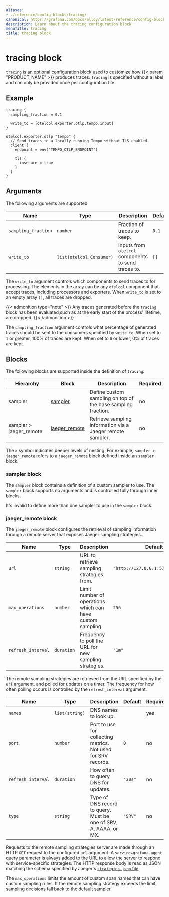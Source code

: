 ```yaml
---
aliases:
- ./reference/config-blocks/tracing/
canonical: https://grafana.com/docs/alloy/latest/reference/config-blocks/tracing/
description: Learn about the tracing configuration block
menuTitle: tracing
title: tracing block
---
```


# tracing block

`tracing` is an optional configuration block used to customize how {{< param "PRODUCT_NAME" >}} produces traces.
`tracing` is specified without a label and can only be provided once per configuration file.

## Example

```river
tracing {
  sampling_fraction = 0.1

  write_to = [otelcol.exporter.otlp.tempo.input]
}

otelcol.exporter.otlp "tempo" {
  // Send traces to a locally running Tempo without TLS enabled.
  client {
    endpoint = env("TEMPO_OTLP_ENDPOINT")

    tls {
      insecure = true
    }
  }
}
```

## Arguments

The following arguments are supported:

Name                | Type                     | Description                                         | Default | Required
--------------------|--------------------------|-----------------------------------------------------|---------|---------
`sampling_fraction` | `number`                 | Fraction of traces to keep.                         | `0.1`   | no
`write_to`          | `list(otelcol.Consumer)` | Inputs from `otelcol` components to send traces to. | `[]`    | no

The `write_to` argument controls which components to send traces to for
processing. The elements in the array can be any `otelcol` component that
accept traces, including processors and exporters. When `write_to` is set
to an empty array `[]`, all traces are dropped.

{{< admonition type="note" >}}
Any traces generated before the `tracing` block has been evaluated,such as at the early start of the process' lifetime, are dropped.
{{< /admonition >}}

The `sampling_fraction` argument controls what percentage of generated traces should be sent to the consumers specified by `write_to`.
When set to `1` or greater, 100% of traces are kept. When set to `0` or lower, 0% of traces are kept.

## Blocks

The following blocks are supported inside the definition of `tracing`:

Hierarchy               | Block             | Description                                                  | Required
------------------------|-------------------|--------------------------------------------------------------|---------
sampler                 | [sampler][]       | Define custom sampling on top of the base sampling fraction. | no
sampler > jaeger_remote | [jaeger_remote][] | Retrieve sampling information via a Jaeger remote sampler.   | no

The `>` symbol indicates deeper levels of nesting. For example, `sampler > jaeger_remote` refers to a `jaeger_remote` block defined inside an `sampler` block.

### sampler block

The `sampler` block contains a definition of a custom sampler to use.
The `sampler` block supports no arguments and is controlled fully through inner blocks.

It's invalid to define more than one sampler to use in the `sampler` block.

### jaeger_remote block

The `jaeger_remote` block configures the retrieval of sampling information through a remote server that exposes Jaeger sampling strategies.

Name               | Type       | Description                                                | Default                            | Required
-------------------|------------|------------------------------------------------------------|------------------------------------|---------
`url`              | `string`   | URL to retrieve sampling strategies from.                  | `"http://127.0.0.1:5778/sampling"` | no
`max_operations`   | `number`   | Limit number of operations which can have custom sampling. | `256`                              | no
`refresh_interval` | `duration` | Frequency to poll the URL for new sampling strategies.     | `"1m"`                             | no

The remote sampling strategies are retrieved from the URL specified by the `url` argument, and polled for updates on a timer.
The frequency for how often polling occurs is controlled by the `refresh_interval` argument.

Name               | Type           | Description                                                      | Default | Required
-------------------|----------------|------------------------------------------------------------------|---------|---------
`names`            | `list(string)` | DNS names to look up.                                            |         | yes
`port`             | `number`       | Port to use for collecting metrics. Not used for SRV records.    | `0`     | no
`refresh_interval` | `duration`     | How often to query DNS for updates.                              | `"30s"` | no
`type`             | `string`       | Type of DNS record to query. Must be one of SRV, A, AAAA, or MX. | `"SRV"` | no

Requests to the remote sampling strategies server are made through an HTTP `GET` request to the configured `url` argument.
A `service=grafana-agent` query parameter is always added to the URL to allow the server to respond with service-specific strategies.
The HTTP response body is read as JSON matching the schema specified by Jaeger's [`strategies.json` file][Jaeger sampling strategies].

The `max_operations` limits the amount of custom span names that can have custom sampling rules.
If the remote sampling strategy exceeds the limit, sampling decisions fall back to the default sampler.

[Jaeger sampling strategies]: https://www.jaegertracing.io/docs/1.22/sampling/#collector-sampling-configuration
[sampler]: #sampler-block
[jaeger_remote]: #jaeger_remote-block
